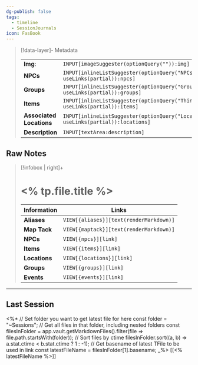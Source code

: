 ```yaml
---
dg-publish: false
tags:
  - timeline
  - SessionJournals
icon: FasBook
---
```

> [!data-layer]- Metadata
>
> |                                       |                                  |
>| ----- | ----- |
>| **Img**: |`INPUT[imageSuggester(optionQuery("")):img]`|
> |**NPCs** | `INPUT[inlineListSuggester(optionQuery("NPCs"), useLinks(partial)):npcs]`|
> |**Groups** | `INPUT[inlineListSuggester(optionQuery("Groups"), useLinks(partial)):groups]`|
> |**Items** | `INPUT[inlineListSuggester(optionQuery("Things"), useLinks(partial)):items]`|
> |**Associated Locations** | `INPUT[inlineListSuggester(optionQuery("Locations"), useLinks(partial)):locations]`|
> |**Description** |`INPUT[textArea:description]`|

## Raw Notes
> [!infobox | right]+
> # <% tp.file.title %>
> |  Information | Links |
> | --- | --- |
> | **Aliases** | `VIEW[{aliases}][text(renderMarkdown)]` |
> | **Map Tack** | `VIEW[{maptack}][text(renderMarkdown)]` |
> | **NPCs** | `VIEW[{npcs}][link]` |
> | **Items** | `VIEW[{items}][link]` |
> | **Locations** | `VIEW[{locations}][link]` |
> | **Groups** | `VIEW[{groups}][link]` |
> | **Events** | `VIEW[{events}][link]` |
> 

-----------------------------------------------------------------------






## Last Session
<%*
// Set folder you want to get latest file for here
const folder = "~Sessions";
// Get all files in that folder, including nested folders
const filesInFolder = app.vault.getMarkdownFiles().filter(file => file.path.startsWith(folder));
// Sort files by ctime
filesInFolder.sort((a, b) => a.stat.ctime < b.stat.ctime ? 1 : -1);
// Get basename of latest TFile to be used in link
const latestFileName = filesInFolder[1].basename;
_%>
[[<% latestFileName %>]]




